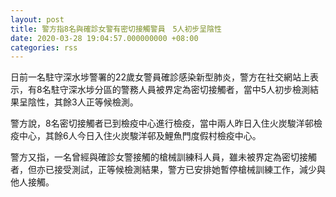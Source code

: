 ```yaml
---
layout: post
title: 警方指8名與確診女警有密切接觸警員　5人初步呈陰性
date: 2020-03-28 19:04:57.000000000 +08:00
categories: rss
---
```


日前一名駐守深水埗警署的22歲女警員確診感染新型肺炎，警方在社交網站上表示，有8名駐守深水埗分區的警務人員被界定為密切接觸者，當中5人初步檢測結果呈陰性，其餘3人正等候檢測。

警方說，8名密切接觸者已到檢疫中心進行檢疫，當中兩人昨日入住火炭駿洋邨檢疫中心，其餘6人今日入住火炭駿洋邨及鯉魚門度假村檢疫中心。

警方又指，一名曾經與確診女警接觸的槍械訓練科人員，雖未被界定為密切接觸者，但亦已接受測試，正等候檢測結果，警方已安排她暫停槍械訓練工作，減少與他人接觸。

